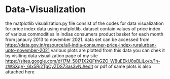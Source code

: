 # Data-Visualization
the matplotlib visualization.py file consist of the codes for data visualization for price index data using matplotlib.
dataset contain values of price index of various commodities in indias consumers product basket for each month from janaury 2013 to november 2021. data set can be accessed 
from https://data.gov.in/resource/all-india-consumer-price-index-ruralurban-upto-november-2021
various plots are plotted from this data you can chek it by visiting data visualization page of my site https://sites.google.com/d/17M_58I71X2QFthGZO-W8uEEkU8sBLjLo/p/1n-zWSXqV-_6Ix5Rj2TgCyZDS73as3vNJ/edit
or pdf of same plots is also attached here

